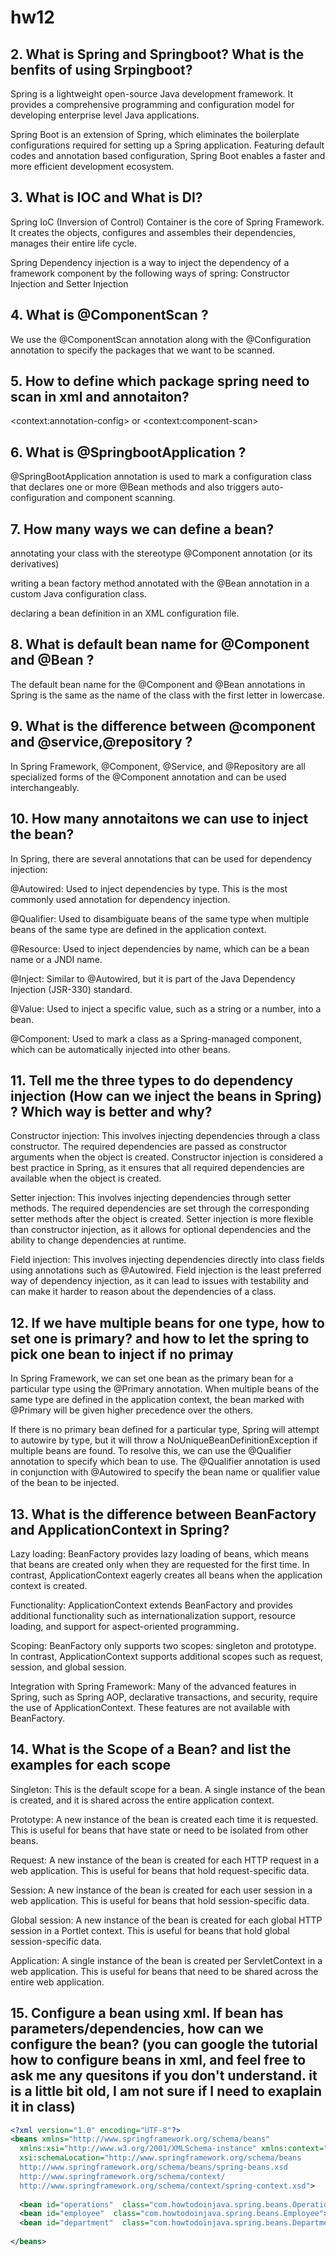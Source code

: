 # hw12

## 2. What is Spring and Springboot? What is the benfits of using Srpingboot?

Spring is a lightweight open-source Java development framework. It provides a comprehensive programming and configuration model for developing enterprise level Java applications.

Spring Boot is an extension of Spring, which eliminates the boilerplate configurations required for setting up a Spring application. Featuring default codes and annotation based configuration, Spring Boot enables a faster and more efficient development ecosystem.

## 3. What is IOC and What is DI?

Spring IoC (Inversion of Control) Container is the core of Spring Framework. It creates the objects, configures and assembles their dependencies, manages their entire life cycle. 

Spring Dependency injection is a way to inject the dependency of a framework component by the following ways of spring: Constructor Injection and Setter Injection

## 4. What is @ComponentScan ?

We use the @ComponentScan annotation along with the @Configuration annotation to specify the packages that we want to be scanned.

## 5. How to define which package spring need to scan in xml and annotaiton?

\<context:annotation-config> or \<context:component-scan>

## 6. What is @SpringbootApplication ?

@SpringBootApplication annotation is used to mark a configuration class that declares one or more @Bean methods and also triggers auto-configuration and component scanning.


## 7. How many ways we can define a bean?

annotating your class with the stereotype @Component annotation (or its derivatives)

writing a bean factory method annotated with the @Bean annotation in a custom Java configuration class.

declaring a bean definition in an XML configuration file.


## 8. What is default bean name for @Component and @Bean ?

The default bean name for the @Component and @Bean annotations in Spring is the same as the name of the class with the first letter in lowercase. 

## 9. What is the difference between @component and @service,@repository ?

In Spring Framework, @Component, @Service, and @Repository are all specialized forms of the @Component annotation and can be used interchangeably.

## 10. How many annotaitons we can use to inject the bean?

In Spring, there are several annotations that can be used for dependency injection:

@Autowired: Used to inject dependencies by type. This is the most commonly used annotation for dependency injection.

@Qualifier: Used to disambiguate beans of the same type when multiple beans of the same type are defined in the application context.

@Resource: Used to inject dependencies by name, which can be a bean name or a JNDI name.

@Inject: Similar to @Autowired, but it is part of the Java Dependency Injection (JSR-330) standard.

@Value: Used to inject a specific value, such as a string or a number, into a bean.

@Component: Used to mark a class as a Spring-managed component, which can be automatically injected into other beans.

## 11. Tell me the three types to do dependency injection (How can we inject the beans in Spring) ? Which way is better and why?

Constructor injection: This involves injecting dependencies through a class constructor. The required dependencies are passed as constructor arguments when the object is created. Constructor injection is considered a best practice in Spring, as it ensures that all required dependencies are available when the object is created.

Setter injection: This involves injecting dependencies through setter methods. The required dependencies are set through the corresponding setter methods after the object is created. Setter injection is more flexible than constructor injection, as it allows for optional dependencies and the ability to change dependencies at runtime.

Field injection: This involves injecting dependencies directly into class fields using annotations such as @Autowired. Field injection is the least preferred way of dependency injection, as it can lead to issues with testability and can make it harder to reason about the dependencies of a class.

## 12. If we have multiple beans for one type, how to set one is primary? and how to let the spring to pick one bean to inject if no primay

In Spring Framework, we can set one bean as the primary bean for a particular type using the @Primary annotation. When multiple beans of the same type are defined in the application context, the bean marked with @Primary will be given higher precedence over the others.

If there is no primary bean defined for a particular type, Spring will attempt to autowire by type, but it will throw a NoUniqueBeanDefinitionException if multiple beans are found. To resolve this, we can use the @Qualifier annotation to specify which bean to use. The @Qualifier annotation is used in conjunction with @Autowired to specify the bean name or qualifier value of the bean to be injected. 

## 13. What is the difference between BeanFactory and ApplicationContext in Spring?

Lazy loading: BeanFactory provides lazy loading of beans, which means that beans are created only when they are requested for the first time. In contrast, ApplicationContext eagerly creates all beans when the application context is created.

Functionality: ApplicationContext extends BeanFactory and provides additional functionality such as internationalization support, resource loading, and support for aspect-oriented programming.

Scoping: BeanFactory only supports two scopes: singleton and prototype. In contrast, ApplicationContext supports additional scopes such as request, session, and global session.

Integration with Spring Framework: Many of the advanced features in Spring, such as Spring AOP, declarative transactions, and security, require the use of ApplicationContext. These features are not available with BeanFactory.

## 14. What is the Scope of a Bean? and list the examples for each scope

Singleton: This is the default scope for a bean. A single instance of the bean is created, and it is shared across the entire application context.

Prototype: A new instance of the bean is created each time it is requested. This is useful for beans that have state or need to be isolated from other beans.

Request: A new instance of the bean is created for each HTTP request in a web application. This is useful for beans that hold request-specific data.

Session: A new instance of the bean is created for each user session in a web application. This is useful for beans that hold session-specific data.

Global session: A new instance of the bean is created for each global HTTP session in a Portlet context. This is useful for beans that hold global session-specific data.

Application: A single instance of the bean is created per ServletContext in a web application. This is useful for beans that need to be shared across the entire web application.

## 15. Configure a bean using xml. If bean has parameters/dependencies, how can we configure the bean? (you can google the tutorial how to configure beans in xml, and feel free to ask me any quesitons if you don't understand. it is a little bit old, I am not sure if I need to exaplain it in class)

```xml
<?xml version="1.0" encoding="UTF-8"?>
<beans xmlns="http://www.springframework.org/schema/beans"
  xmlns:xsi="http://www.w3.org/2001/XMLSchema-instance" xmlns:context="http://www.springframework.org/schema/context"
  xsi:schemaLocation="http://www.springframework.org/schema/beans 
  http://www.springframework.org/schema/beans/spring-beans.xsd 
  http://www.springframework.org/schema/context/ 
  http://www.springframework.org/schema/context/spring-context.xsd">
   
  <bean id="operations"  class="com.howtodoinjava.spring.beans.Operations"></bean>
  <bean id="employee"  class="com.howtodoinjava.spring.beans.Employee"></bean>
  <bean id="department"  class="com.howtodoinjava.spring.beans.Department"></bean>
   
</beans> 
```
